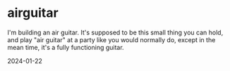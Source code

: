 # airguitar

I'm building an air guitar. It's supposed to be this small thing you can hold, and play "air guitar" at a party like you would normally do, except in the mean time, it's a fully functioning guitar.


2024-01-22
